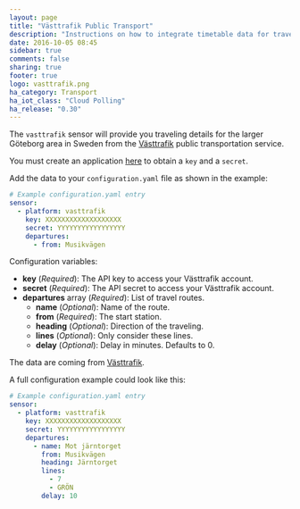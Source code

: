 ```yaml
---
layout: page
title: "Västtrafik Public Transport"
description: "Instructions on how to integrate timetable data for traveling in Sweden within Home Assistant."
date: 2016-10-05 08:45
sidebar: true
comments: false
sharing: true
footer: true
logo: vasttrafik.png
ha_category: Transport
ha_iot_class: "Cloud Polling"
ha_release: "0.30"
---
```


The `vasttrafik` sensor will provide you traveling details for the larger Göteborg area in Sweden from the [Västtrafik](https://vasttrafik.se/) public transportation service.

You must create an application [here](https://developer.vasttrafik.se/portal/#/applications) to obtain a `key` and a `secret`.

Add the data to your `configuration.yaml` file as shown in the example:

```yaml
# Example configuration.yaml entry
sensor:
  - platform: vasttrafik
    key: XXXXXXXXXXXXXXXXXXX
    secret: YYYYYYYYYYYYYYYYY
    departures:
      - from: Musikvägen
```

Configuration variables:

- **key** (*Required*): The API key to access your Västtrafik account.
- **secret** (*Required*): The API secret to access your Västtrafik account.
- **departures** array (*Required*): List of travel routes.
  - **name** (*Optional*): Name of the route.
  - **from** (*Required*): The start station.
  - **heading** (*Optional*): Direction of the traveling.
  - **lines** (*Optional*): Only consider these lines.
  - **delay** (*Optional*): Delay in minutes. Defaults to 0.

The data are coming from [Västtrafik](https://vasttrafik.se/).

A full configuration example could look like this:

```yaml
# Example configuration.yaml entry
sensor:
  - platform: vasttrafik
    key: XXXXXXXXXXXXXXXXXXX
    secret: YYYYYYYYYYYYYYYYY
    departures:
      - name: Mot järntorget
        from: Musikvägen
        heading: Järntorget
        lines:
          - 7
          - GRÖN
        delay: 10
```
